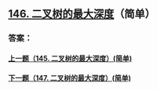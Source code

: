 ## [146. 二叉树的最大深度](https://leetcode-cn.com/problems/merge-two-sorted-lists/)（简单）





### 答案：



#### [上一题（145. 二叉树的最大深度）(简单)](https://github.com/sdwwld/leetCode/blob/master/src/main/java/com/wld/java/leetcode/leetCode0145.md)

#### [下一题（147. 二叉树的最大深度）(简单)](https://github.com/sdwwld/leetCode/blob/master/src/main/java/com/wld/java/leetcode/leetCode0147.md)